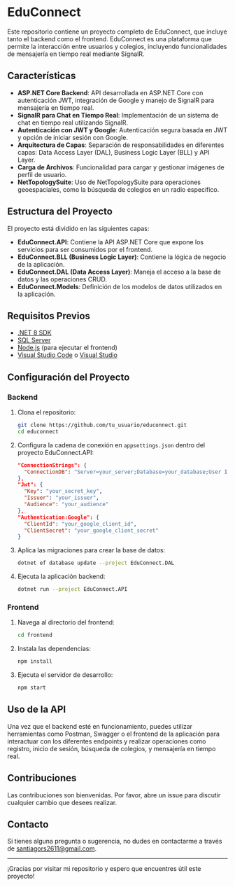 # EduConnect

Este repositorio contiene un proyecto completo de EduConnect, que incluye tanto el backend como el frontend. EduConnect es una plataforma que permite la interacción entre usuarios y colegios, incluyendo funcionalidades de mensajería en tiempo real mediante SignalR.

## Características

- **ASP.NET Core Backend**: API desarrollada en ASP.NET Core con autenticación JWT, integración de Google y manejo de SignalR para mensajería en tiempo real.
- **SignalR para Chat en Tiempo Real**: Implementación de un sistema de chat en tiempo real utilizando SignalR.
- **Autenticación con JWT y Google**: Autenticación segura basada en JWT y opción de iniciar sesión con Google.
- **Arquitectura de Capas**: Separación de responsabilidades en diferentes capas: Data Access Layer (DAL), Business Logic Layer (BLL) y API Layer.
- **Carga de Archivos**: Funcionalidad para cargar y gestionar imágenes de perfil de usuario.
- **NetTopologySuite**: Uso de NetTopologySuite para operaciones geoespaciales, como la búsqueda de colegios en un radio específico.

## Estructura del Proyecto

El proyecto está dividido en las siguientes capas:

- **EduConnect.API**: Contiene la API ASP.NET Core que expone los servicios para ser consumidos por el frontend.
- **EduConnect.BLL (Business Logic Layer)**: Contiene la lógica de negocio de la aplicación.
- **EduConnect.DAL (Data Access Layer)**: Maneja el acceso a la base de datos y las operaciones CRUD.
- **EduConnect.Models**: Definición de los modelos de datos utilizados en la aplicación.

## Requisitos Previos

- [.NET 8 SDK](https://dotnet.microsoft.com/download/dotnet/8.0)
- [SQL Server](https://www.microsoft.com/en-us/sql-server/sql-server-downloads)
- [Node.js](https://nodejs.org/) (para ejecutar el frontend)
- [Visual Studio Code](https://code.visualstudio.com/) o [Visual Studio](https://visualstudio.microsoft.com/)

## Configuración del Proyecto

### Backend

1. Clona el repositorio:
   ```sh
   git clone https://github.com/tu_usuario/educonnect.git
   cd educonnect
   ```

2. Configura la cadena de conexión en `appsettings.json` dentro del proyecto EduConnect.API:
   ```json
   "ConnectionStrings": {
     "ConnectionDB": "Server=your_server;Database=your_database;User Id=your_user;Password=your_password;"
   },
   "Jwt": {
     "Key": "your_secret_key",
     "Issuer": "your_issuer",
     "Audience": "your_audience"
   },
   "Authentication:Google": {
     "ClientId": "your_google_client_id",
     "ClientSecret": "your_google_client_secret"
   }
   ```

3. Aplica las migraciones para crear la base de datos:
   ```sh
   dotnet ef database update --project EduConnect.DAL
   ```

4. Ejecuta la aplicación backend:
   ```sh
   dotnet run --project EduConnect.API
   ```

### Frontend

1. Navega al directorio del frontend:
   ```sh
   cd frontend
   ```

2. Instala las dependencias:
   ```sh
   npm install
   ```

3. Ejecuta el servidor de desarrollo:
   ```sh
   npm start
   ```

## Uso de la API

Una vez que el backend esté en funcionamiento, puedes utilizar herramientas como Postman, Swagger o el frontend de la aplicación para interactuar con los diferentes endpoints y realizar operaciones como registro, inicio de sesión, búsqueda de colegios, y mensajería en tiempo real.

## Contribuciones

Las contribuciones son bienvenidas. Por favor, abre un issue para discutir cualquier cambio que desees realizar.

## Contacto

Si tienes alguna pregunta o sugerencia, no dudes en contactarme a través de [santiagors2611@gmail.com](mailto:santiagors2611@gmail.com).

---

¡Gracias por visitar mi repositorio y espero que encuentres útil este proyecto!
